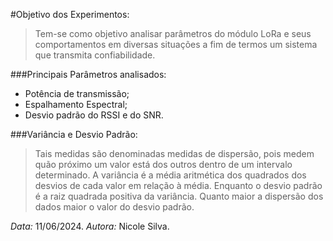 #Objetivo dos Experimentos:

> Tem-se como objetivo analisar parâmetros do módulo LoRa e seus comportamentos em diversas situações a fim de termos um sistema que transmita confiabilidade.

###Principais Parâmetros analisados: 

 - Potência de transmissão; 
 - Espalhamento Espectral;
 - Desvio padrão do RSSI e do SNR.
 
###Variância e Desvio Padrão:

 > Tais medidas são denominadas medidas de dispersão, pois medem  quão próximo um valor está dos outros dentro de um intervalo determinado. A variância é a média aritmética dos quadrados dos desvios de cada valor em relação à média. Enquanto o desvio padrão é a raiz quadrada positiva da variância. Quanto maior a dispersão dos dados maior o valor do desvio padrão.



*Data:* 11/06/2024.
*Autora:* Nicole Silva.

